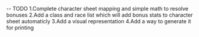 -- TODO 
    1.Complete character sheet mapping and simple math to resolve bonuses
    2.Add a class and race list which will add bonus stats to character sheet automaticly
    3.Add a visual representation
    4.Add a way to generate it for printing

